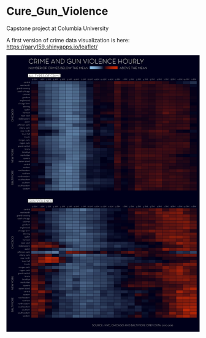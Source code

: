 # Cure_Gun_Violence
Capstone project at Columbia University


A first version of crime data visualization is here: https://gary159.shinyapps.io/leaflet/


![Hourly gun and crime violence analysis](https://github.com/gary159/Cure_Gun_Violence/blob/master/processing/sketch_161113_ActivityMatrix/hour_violence_NYCHIBA.jpg)

